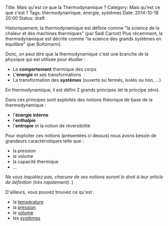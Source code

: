 Title: Mais qu'est ce que la Thermodynamique ?
Category: Mais qu'est ce que c'est ?
Tags: thermodynamique, énergie, systèmes
Date: 2014-10-18 20:00
Status: draft

Historiquement, la thermodynamique est définie comme "la science de la chaleur et des machines thermiques" (par Sadi Carnot) 
Plus récemment, la thermodynamique est décrite comme "la science des grands systèmes en équilibre" (par Boltzmann).

Donc, on peut dire que la thermodynamique c'est une branche de la physique qui est utilisée pour étudier : 

- Le **comportement** thermique des corps
- L'**énergie** et ses transformations
- La transformation des **systèmes** (ouverts ou fermés, isolés ou non, ...)

En thermodynamique, il est défini 2 grands principes (et le principe zéro).

Dans ces principes sont exploités des notions théorique de base de la thermodynamique :

- l'**énergie interne**
- l'**enthalpie**
- l'**entropie** et la notion de réversibilité 

Pour exploiter ces notions (présentées ci dessus) nous avons besoin de grandeurs caractéristiques telle que : 

- la pression 
- le volume
- la capacité thermique
- ... 

*Ne vous inquiètez pas, chacune de ses notions auront le droit à leur article de définition (très rapidement)* :)

D'ailleurs, vous pouvez trouvez ce qu'est :

- la [température](mais-quest-ce-que-la-temperature.html)
- la [pression](mais-quest-ce-que-la-pression.html)
- le [volume](et-le-volume-tu-sais-ce-que-cest.html)
- les [systèmes](mais-quest-ce-que-un-systeme.html)
